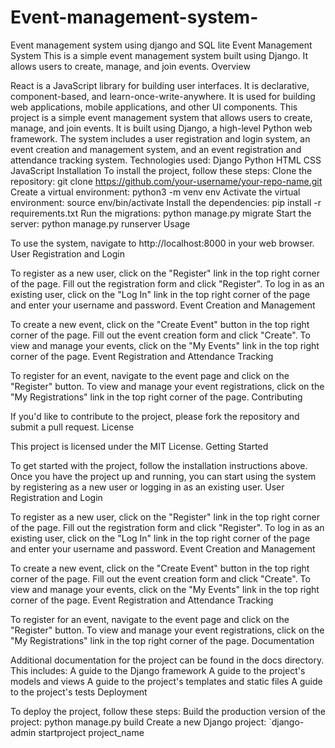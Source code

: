 # Event-management-system-
Event management system using django and SQL lite 
Event Management System
This is a simple event management system built using Django. It allows users to create, manage, and join events.
                                                     Overview

 React is a JavaScript library for building user interfaces. It is declarative, component-based, and learn-once-write-anywhere. It is used for building web applications, mobile applications, and 
other UI components.
This project is a simple event management system that allows users to create, manage, and join events. It is built using Django, a high-level Python web framework. The system includes a user registration and login system, an event creation and management system, and an event registration and attendance tracking system.
                                                     Technologies used:
Django
Python
HTML
CSS
JavaScript
                                                     Installation
To install the project, follow these steps:
Clone the repository: git clone https://github.com/your-username/your-repo-name.git
Create a virtual environment: python3 -m venv env
Activate the virtual environment: source env/bin/activate
Install the dependencies: pip install -r requirements.txt
Run the migrations: python manage.py migrate
Start the server: python manage.py runserver
                                                    Usage
													
To use the system, navigate to http://localhost:8000 in your web browser.
                                                 User Registration and Login
												 
To register as a new user, click on the "Register" link in the top right corner of the page. Fill out the registration form and click "Register". To log in as an existing user, click on the "Log In" link in the top right corner of the page and enter your username and password.
                                                 Event Creation and Management
												 
To create a new event, click on the "Create Event" button in the top right corner of the page. Fill out the event creation form and click "Create". To view and manage your events, click on the "My Events" link in the top right corner of the page.
                                            Event Registration and Attendance Tracking
											
To register for an event, navigate to the event page and click on the "Register" button. To view and manage your event registrations, click on the "My Registrations" link in the top right corner of the page.
                                            Contributing
											
If you'd like to contribute to the project, please fork the repository and submit a pull request.
                                             License
											 
This project is licensed under the MIT License.
                                         Getting Started
										 
To get started with the project, follow the installation instructions above. Once you have the project up and running, you can start using the system by registering as a new user or logging in as an existing user.
                                           User Registration and Login
										   
To register as a new user, click on the "Register" link in the top right corner of the page. Fill out the registration form and click "Register". To log in as an existing user, click on the "Log In" link in the top right corner of the page and enter your username and password.
                                            Event Creation and Management
											
To create a new event, click on the "Create Event" button in the top right corner of the page. Fill out the event creation form and click "Create". To view and manage your events, click on the "My Events" link in the top right corner of the page.
                                             Event Registration and Attendance Tracking
											 
To register for an event, navigate to the event page and click on the "Register" button. To view and manage your event registrations, click on the "My Registrations" link in the top right corner of the page.
                                            Documentation
											
Additional documentation for the project can be found in the docs directory. This includes:
A guide to the Django framework
A guide to the project's models and views
A guide to the project's templates and static files
A guide to the project's tests
                                             Deployment
											 
To deploy the project, follow these steps:
Build the production version of the project: python manage.py build
Create a new Django project: `django-admin startproject project_name


